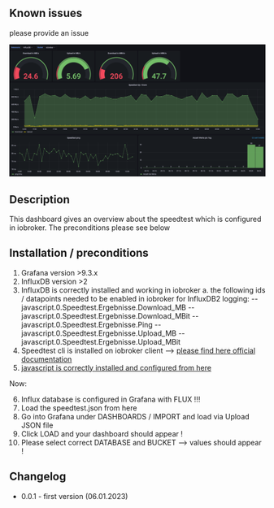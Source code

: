 ## Known issues

please provide an issue

![](speedtest.png)
## Description

This dashboard gives an overview about the speedtest which is configured in iobroker. The preconditions please see below

## Installation / preconditions

1. Grafana version >9.3.x
2. InfluxDB version >2
3. InfluxDB is correctly installed and working in iobroker
a. the following ids / datapoints needed to be enabled in iobroker for InfluxDB2 logging:
-- javascript.0.Speedtest.Ergebnisse.Download_MB
-- javascript.0.Speedtest.Ergebnisse.Download_MBit
-- javascript.0.Speedtest.Ergebnisse.Ping
-- javascript.0.Speedtest.Ergebnisse.Upload_MB
-- javascript.0.Speedtest.Ergebnisse.Upload_MBit
4. Speedtest cli is installed on iobroker client --> [please find here official documentation](https://www.speedtest.net/apps/cli#ubuntu)
5. [javascript is correctly installed and configured from here](https://www.kreyenborg.koeln/speedtest-fuer-iobroker/)

Now:

6. Influx database is configured in Grafana with FLUX !!!
7. Load the speedtest.json from here
8. Go into Grafana under DASHBOARDS / IMPORT and load via Upload JSON file
9. Click LOAD and your dashboard should appear !
10. Please select correct DATABASE and BUCKET --> values should appear !

## Changelog

* 0.0.1 - first version (06.01.2023)